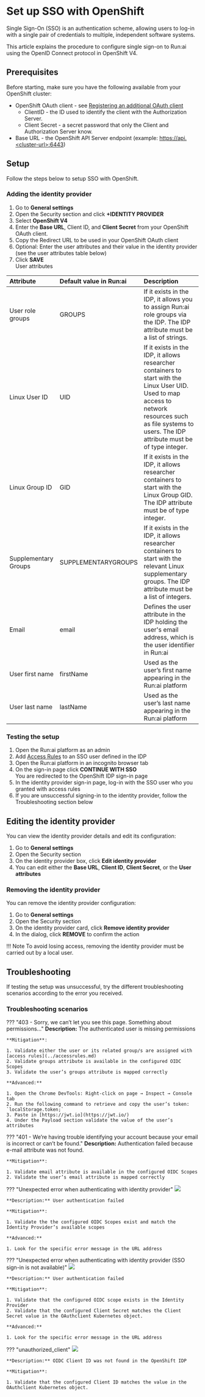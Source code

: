 # Set up SSO with OpenShift

Single Sign-On (SSO) is an authentication scheme, allowing users to log-in with a single pair of credentials to multiple, independent software systems.

This article explains the procedure to configure single sign-on to Run:ai using the OpenID Connect protocol in OpenShift V4.

## Prerequisites

Before starting, make sure you have the following available from your OpenShift cluster:

* OpenShift OAuth client - see [Registering an additional OAuth client](https://docs.openshift.com/container-platform/4.16/authentication/configuring-oauth-clients.html#oauth-register-additional-client_configuring-oauth-clients)  
  * ClientID - the ID used to identify the client with the Authorization Server.  
  * Client Secret - a secret password that only the Client and Authorization Server know.  
* Base URL - the OpenShift API Server endpoint (example: [https://api.<cluster-url\>:6443](https://api.noa-ocp.runailabs.com:6443/))

## Setup

Follow the steps below to setup SSO with OpenShift.

### Adding the identity provider

1. Go to **General settings**  
2. Open the Security section and click **+IDENTITY PROVIDER**  
3. Select **OpenShift V4**  
4. Enter the **Base URL**, Client ID, and **Client Secret** from your OpenShift OAuth client.  
5. Copy the Redirect URL to be used in your OpenShift OAuth client  
6. Optional: Enter the user attributes and their value in the identity provider (see the user attributes table below)  
7. Click **SAVE**  
   User attributes

| Attribute | Default value in Run:ai | Description |
| :---- | :---- | :---- |
| User role groups | GROUPS | If it exists in the IDP, it allows you to assign Run:ai role groups via the IDP. The IDP attribute must be a list of strings. |
| Linux User ID | UID | If it exists in the IDP, it allows researcher containers to start with the Linux User UID. Used to map access to network resources such as file systems to users. The IDP attribute must be of type integer. |
| Linux Group ID | GID | If it exists in the IDP, it allows researcher containers to start with the Linux Group GID. The IDP attribute must be of type integer. |
| Supplementary Groups | SUPPLEMENTARYGROUPS | If it exists in the IDP, it allows researcher containers to start with the relevant Linux supplementary groups. The IDP attribute must be a list of integers. |
| Email | email | Defines the user attribute in the IDP holding the user's email address, which is the user identifier in Run:ai |
| User first name | firstName | Used as the user’s first name appearing in the Run:ai platform |
| User last name | lastName | Used as the user’s last name appearing in the Run:ai platform |

### Testing the setup

1. Open the Run:ai platform as an admin  
2. Add [Access Rules](../accessrules.md) to an SSO user defined in the IDP  
3. Open the Run:ai platform in an incognito browser tab  
4. On the sign-in page click **CONTINUE WITH SSO**  
   You are redirected to the OpenShift IDP sign-in page  
5. In the identity provider sign-in page, log-in with the SSO user who you granted with access rules  
6. If you are unsuccessful signing-in to the identity provider, follow the Troubleshooting section below

## Editing the identity provider

You can view the identity provider details and edit its configuration:

1. Go to **General settings**  
2. Open the Security section  
3. On the identity provider box, click **Edit identity provider**  
4. You can edit either the **Base URL**, **Client ID**, **Client Secret**, or the **User attributes**

### Removing the identity provider

You can remove the identity provider configuration:

1. Go to **General settings**  
2. Open the Security section  
3. On the identity provider card, click **Remove identity provider**  
4. In the dialog, click **REMOVE** to confirm the action

!!! Note
    To avoid losing access, removing the identity provider must be carried out by a local user.

## Troubleshooting

If testing the setup was unsuccessful, try the different troubleshooting scenarios according to the error you received.

### Troubleshooting scenarios

??? "403 - Sorry, we can’t let you see this page. Something about permissions…"
    **Description:** The authenticated user is missing permissions

    **Mitigation**:

    1. Validate either the user or its related group/s are assigned with [access rules](../accessrules.md)  
    2. Validate groups attribute is available in the configured OIDC Scopes  
    3. Validate the user’s groups attribute is mapped correctly

    **Advanced:**

    1. Open the Chrome DevTools: Right-click on page → Inspect → Console tab  
    2. Run the following command to retrieve and copy the user’s token: `localStorage.token;`  
    3. Paste in [https://jwt.io](https://jwt.io/)  
    4. Under the Payload section validate the value of the user’s attributes

??? "401 - We’re having trouble identifying your account because your email is incorrect or can’t be found."
    **Description:** Authentication failed because e-mail attribute was not found.

    **Mitigation**:

    1. Validate email attribute is available in the configured OIDC Scopes  
    2. Validate the user’s email attribute is mapped correctly

??? "Unexpected error when authenticating with identity provider"
    ![](img/openshift-identityerror.png)

    **Description:** User authentication failed

    **Mitigation**:

    1. Validate the the configured OIDC Scopes exist and match the Identity Provider’s available scopes

    **Advanced:**

    1. Look for the specific error message in the URL address

??? "Unexpected error when authenticating with identity provider (SSO sign-in is not available)"
    ![](img/openid-unexpected.png)

    **Description:** User authentication failed

    **Mitigation**:

    1. Validate that the configured OIDC scope exists in the Identity Provider  
    2. Validate that the configured Client Secret matches the Client Secret value in the OAuthclient Kubernetes object.

    **Advanced:**

    1. Look for the specific error message in the URL address

??? "unauthorized_client"
    ![](img/unauthorized-client.png)

    **Description:** OIDC Client ID was not found in the OpenShift IDP

    **Mitigation**:

    1. Validate that the configured Client ID matches the value in the OAuthclient Kubernetes object.  


